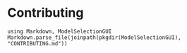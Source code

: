 # Contributing

```@eval
using Markdown, ModelSelectionGUI
Markdown.parse_file(joinpath(pkgdir(ModelSelectionGUI), "CONTRIBUTING.md"))
```
